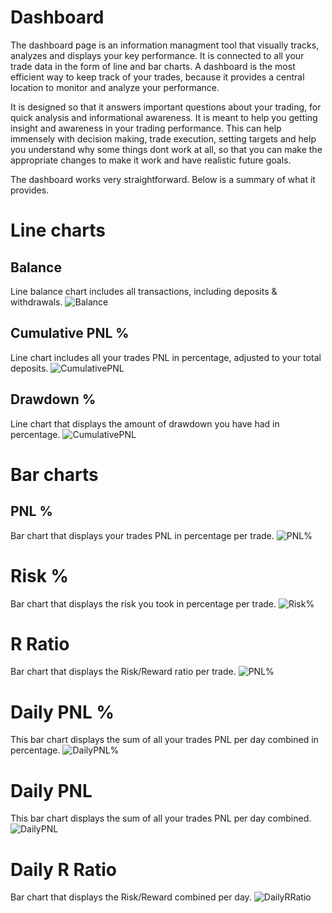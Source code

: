 # Dashboard

The dashboard page is an information managment tool that visually tracks, analyzes and displays your key performance. It is connected to all your trade data in the form of line and bar charts. A dashboard is the most efficient way to keep track of your trades, because it provides a central location to monitor and analyze your performance.

It is designed so that it answers important questions about your trading, for quick analysis and informational awareness. It is meant to help you getting insight and awareness in your trading performance. This can help immensely with decision making, trade execution, setting targets and help you understand why some things dont work at all, so that you can make the appropriate changes to make it work and have realistic future goals.

The dashboard works very straightforward. Below is a summary of what it provides.


# Line charts
## Balance
Line balance chart includes all transactions, including deposits & withdrawals.
![Balance](balance.png)

## Cumulative PNL %
Line chart includes all your trades PNL in percentage, adjusted to your total deposits.
![CumulativePNL](cumulativepnl.png)

## Drawdown %
Line chart that displays the amount of drawdown you have had in percentage.
![CumulativePNL](cumulativepnl.png)

# Bar charts
## PNL %
Bar chart that displays your trades PNL in percentage per trade.
![PNL%](pnlpercent.png)

# Risk %
Bar chart that displays the risk you took in percentage per trade.
![Risk%](riskpercent.png)

# R Ratio
Bar chart that displays the Risk/Reward ratio per trade.
![PNL%](rratio.png)

# Daily PNL %
This bar chart displays the sum of all your trades PNL per day combined in percentage.
![DailyPNL%](dailypnlpercent.png)

# Daily PNL
This bar chart displays the sum of all your trades PNL per day combined.
![DailyPNL](dailypnl.png)

# Daily R Ratio
Bar chart that displays the Risk/Reward combined per day.
![DailyRRatio](dailyrratio.png)

